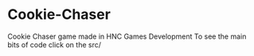 # Cookie-Chaser
Cookie Chaser game made in HNC Games Development
To see the main bits of code click on the src/
